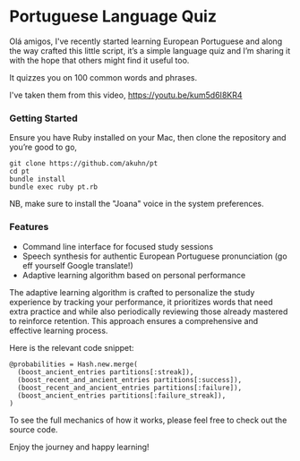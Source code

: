 # Portuguese Language Quiz

Olá amigos, I've recently started learning European Portuguese and along the way crafted this little script, it’s a simple language quiz and I’m sharing it with the hope that others might find it useful too.

It quizzes you on 100 common words and phrases.

I've taken them from this video, https://youtu.be/kum5d6I8KR4

### Getting Started

Ensure you have Ruby installed on your Mac, then clone the repository and you’re good to go,

    git clone https://github.com/akuhn/pt
    cd pt
    bundle install
    bundle exec ruby pt.rb

NB, make sure to install the "Joana" voice in the system preferences.

### Features

- Command line interface for focused study sessions
- Speech synthesis for authentic European Portuguese pronunciation (go eff yourself Google translate!)
- Adaptive learning algorithm based on personal performance

The adaptive learning algorithm is crafted to personalize the study experience by tracking your performance, it prioritizes words that need extra practice and while also periodically reviewing those already mastered to reinforce retention. This approach ensures a comprehensive and effective learning process.

Here is the relevant code snippet:

    @probabilities = Hash.new.merge(
      (boost_ancient_entries partitions[:streak]),
      (boost_recent_and_ancient_entries partitions[:success]),
      (boost_recent_and_ancient_entries partitions[:failure]),
      (boost_ancient_entries partitions[:failure_streak]),
    )

To see the full mechanics of how it works, please feel free to check out the source code.


Enjoy the journey and happy learning!
